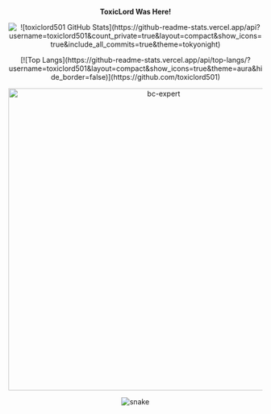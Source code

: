 <p align="center"><strong>ToxicLord Was Here!</strong></p>

<img align="left" src="https://visitor-badge.laobi.icu/badge?page_id=toxiclord501" />

<p align="center">![toxiclord501 GitHub Stats](https://github-readme-stats.vercel.app/api?username=toxiclord501&count_private=true&layout=compact&show_icons=true&include_all_commits=true&theme=tokyonight) </p>
<p align="center">[![Top Langs](https://github-readme-stats.vercel.app/api/top-langs/?username=toxiclord501&layout=compact&show_icons=true&theme=aura&hide_border=false)](https://github.com/toxiclord501) </p>


<p align="center"> <a href="https://github.com/ryo-ma/github-profile-trophy"><img src="https://github-profile-trophy.vercel.app/?username=toxiclord501&theme=tokyonight&no-frame=true&row=1&&margin-w=30&no-bg=false" alt="bc-expert" width="600px"/></a> </p>


<p align="center">
  <img src="https://github.com/akshitagupta15june/akshitagupta15june/blob/output/github-contribution-grid-snake.svg" alt="snake"></center>
